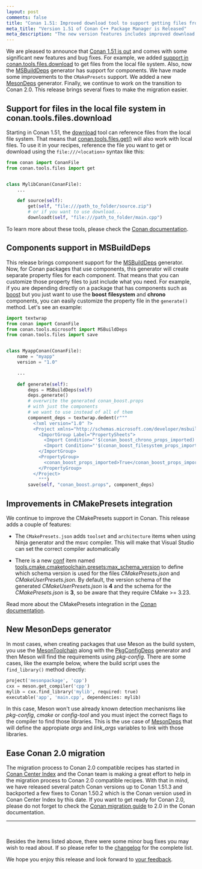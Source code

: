 ```yaml
---
layout: post
comments: false
title: "Conan 1.51: Improved download tool to support getting files from the local file system, support for components in MSBuildDeps, improved CMakePresets integration, new MesonDeps generator and lots of fixes to ease Conan 2.0 migration."
meta_title: "Version 1.51 of Conan C++ Package Manager is Released" 
meta_description: "The new version features includes improved download tool, support for components in MSBuildDeps, new MesonDeps generator, improved CMakePresets integration and much more..."
---
```


<script type="application/ld+json">
{ "@context": "https://schema.org", 
 "@type": "TechArticle",
 "headline": "Version 1.51 of Conan C++ Package Manager is Released",
 "alternativeHeadline": "Learn all about the new 1.51 Conan C/C++ package manager version",
 "image": "https://docs.conan.io/en/latest/_images/frogarian.png",
 "author": "Conan Team", 
 "genre": "C/C++", 
 "keywords": "c c++ package manager conan release", 
 "publisher": {
    "@type": "Organization",
    "name": "Conan.io",
    "logo": {
      "@type": "ImageObject",
      "url": "https://media.jfrog.com/wp-content/uploads/2017/07/20134853/conan-logo-text.svg"
    }
},
 "datePublished": "2022-08-21",
 "description": "Improved download tool to support getting files from the local file system, support for components in MSBuildDeps, new MesonDeps generator, improved CMakePresets integration and lots of fixes to ease Conan 2.0 migration.",
 }
</script>

We are pleased to announce that [Conan 1.51 is
out](https://github.com/conan-io/conan/releases/tag/1.51.0) and comes with some
significant new features and bug fixes. For example, we added [support in
conan.tools.files.download](https://docs.conan.io/en/latest/reference/conanfile/tools/files/downloads.html#conan-tools-files-download)
to get files from the local file system. Also, now the
[MSBuildDeps](https://docs.conan.io/en/latest/reference/conanfile/tools/microsoft.html#msbuilddeps)
generator has support for components. We have made some improvements to the `CMakePresets`
support. We added a new
[MesonDeps](https://docs.conan.io/en/latest/reference/conanfile/tools/meson/mesondeps.html)
generator. Finally, we continue to work on the transition to Conan 2.0. This release
brings several fixes to make the migration easier.


Support for files in the local file system in conan.tools.files.download
------------------------------------------------------------------------

Starting in Conan 1.51, the
[download](https://docs.conan.io/en/latest/reference/conanfile/tools/files/downloads.html#conan-tools-files-download)
tool can reference files from the local file system. That means that
[conan.tools.files.get()](https://docs.conan.io/en/latest/reference/conanfile/tools/files/downloads.html#conan-tools-files-get)
will also work with local files. To use it in your recipes, reference the file you want to
get or download using the ``file:///<location>`` syntax like this:

```python
from conan import ConanFile
from conan.tools.files import get


class MylibConan(ConanFile):
    ...

    def source(self):
        get(self, "file:///path_to_folder/source.zip")
        # or if you want to use download...
        downloadt(self, "file:///path_to_folder/main.cpp")

```

To learn more about these tools, please check the [Conan
documentation](https://docs.conan.io/en/latest/reference/conanfile/tools/files/downloads.html).


Components support in MSBuildDeps
---------------------------------

This release brings component support for the
[MSBuildDeps](https://docs.conan.io/en/latest/reference/conanfile/tools/microsoft.html?highlight=msbuilddeps#msbuilddeps)
generator. Now, for Conan packages that use components, this generator will create
separate property files for each component. That means that you can customize those
property files to just include what you need. For example, if you are depending directly
on a package that has components such as [boost](https://conan.io/center/boost) but you
just want to use the **boost** **filesystem** and **chrono** components, you can easily
customize the property file in the ``generate()`` method. Let's see an example:


```python
import textwrap
from conan import ConanFile
from conan.tools.microsoft import MSBuildDeps
from conan.tools.files import save


class MyappConan(ConanFile):
    name = "myapp"
    version = "1.0"

    ...
    
    def generate(self):
        deps = MSBuildDeps(self)
        deps.generate()
        # overwrite the generated conan_boost.props
        # with just the components
        # we want to use instead of all of them
        component_deps = textwrap.dedent(r"""
          <?xml version="1.0" ?>
          <Project xmlns="http://schemas.microsoft.com/developer/msbuild/2003" ToolsVersion="4.0">
            <ImportGroup Label="PropertySheets">
              <Import Condition="'$(conan_boost_chrono_props_imported)' != 'True'" Project="conan_boost_chrono.props"/>
              <Import Condition="'$(conan_boost_filesystem_props_imported)' != 'True'" Project="conan_boost_filesystem.props"/>
            </ImportGroup>
            <PropertyGroup>
              <conan_boost_props_imported>True</conan_boost_props_imported>
            </PropertyGroup>
          </Project>
            """)
        save(self, "conan_boost.props", component_deps)

```

Improvements in CMakePresets integration
----------------------------------------

We continue to improve the CMakePresets support in Conan. This release adds a couple of features:

- The ``CMakePresets.json`` adds ``toolset`` and ``architecture`` items when using Ninja
  generator and the msvc compiler. This will make that Visual Studio can set the correct
  compiler automatically

- There is a new
  [conf](https://docs.conan.io/en/latest/reference/config_files/global_conf.html) item
  named
  [tools.cmake.cmaketoolchain.presets:max_schema_version](https://docs.conan.io/en/latest/reference/conanfile/tools/cmake/cmaketoolchain.html#cmaketoolchain)
  to define which schema version is used for the files *CMakePresets.json* and
  *CMakeUserPresets.json*. By default, the version schema of the generated
  *CMakeUserPresets.json* is **4** and the schema for the *CMakePresets.json* is **3**, so
  be aware that they require CMake >= 3.23.


Read more about the CMakePresets integration in the [Conan
documentation](https://docs.conan.io/en/latest/reference/conanfile/tools/cmake/cmaketoolchain.html).


New MesonDeps generator
-----------------------

In most cases, when creating packages that use Meson as the build system, you use the 
[MesonToolchain](https://docs.conan.io/en/latest/reference/conanfile/tools/meson/mesontoolchain.html)
along with the
[PkgConfigDeps](https://docs.conan.io/en/latest/reference/conanfile/tools/gnu/pkgconfigdeps.html)
generator and then Meson will find the requirements using *pkg-config*. There are some
cases, like the example below, where the build script uses the ``find_library()`` method
directly:


```python
project('mesonpackage', 'cpp')
cxx = meson.get_compiler('cpp')
mylib = cxx.find_library('mylib', required: true)
executable('app', 'main.cpp', dependencies: mylib)
```

In this case, Meson won't use already known detection mechanisms like *pkg-config*,
*cmake* or *config-tool* and you must inject the correct flags to the compiler to find
those libraries. This is the use case of
[MesonDeps](https://docs.conan.io/en/latest/reference/conanfile/tools/meson/mesondeps.html)
that will define the appropiate *args* and *link_args* variables to link with those
libraries. 


Ease Conan 2.0 migration
------------------------

The migration process to Conan 2.0 compatible recipes has started in [Conan Center
Index](https://github.com/conan-io/conan-center-index) and the Conan team is making a
great effort to help in the migration process to Conan 2.0 compatible recipes. With that
in mind, we have released several patch Conan versions up to Conan 1.51.3 and backported a
few fixes to Conan 1.50.2 which is the Conan version used in Conan Center Index by this
date. If you want to get ready for Conan 2.0, please do not forget to check the [Conan
migration guide](https://docs.conan.io/en/latest/conan_v2.html) to 2.0 in the Conan
documentation.

---

<br>

Besides the items listed above, there were some minor bug fixes you may wish to read
about. If so please refer to the
[changelog](https://docs.conan.io/en/latest/changelog.html#aug-2022) for the complete
list.

We hope you enjoy this release and look forward to [your
feedback](https://github.com/conan-io/conan/issues).

